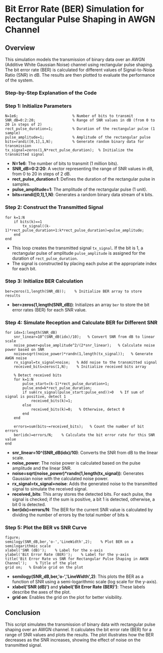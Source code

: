 # Bit Error Rate (BER) Simulation for Rectangular Pulse Shaping in AWGN Channel

## Overview
This simulation models the transmission of binary data over an AWGN (Additive White Gaussian Noise) channel using rectangular pulse shaping. The bit error rate (BER) is calculated for different values of Signal-to-Noise Ratio (SNR) in dB. The results are then plotted to evaluate the performance of the system.

### Step-by-Step Explanation of the Code

### Step 1: Initialize Parameters

```
N=1e6;                         % Number of bits to transmit
SNR_dB=0:2:20;                 % Range of SNR values in dB (from 0 to 20 in steps of 2)
rect_pulse_duration=1;         % Duration of the rectangular pulse (1 sample)
pulse_amplitude=1;             % Amplitude of the rectangular pulse
bits=randi([0,1],1,N);         % Generate random binary data for transmission
tx_signal=zeros(1,N*rect_pulse_duration);  % Initialize the transmitted signal
```
- **N=1e6**: The number of bits to transmit (1 million bits).
- **SNR_dB=0:2:20**: A vector representing the range of SNR values in dB, from 0 to 20 in steps of 2 dB.
- **rect_pulse_duration=1**: Defines the duration of the rectangular pulse in samples.
- **pulse_amplitude=1**: The amplitude of the rectangular pulse (1 unit).
- **bits=randi([0,1],1,N)**: Generates a random binary data stream of `N` bits.

### Step 2: Construct the Transmitted Signal

```
for k=1:N
    if bits(k)==1
        tx_signal((k-1)*rect_pulse_duration+1:k*rect_pulse_duration)=pulse_amplitude;
    end
end
```
- This loop creates the transmitted signal `tx_signal`. If the bit is 1, a rectangular pulse of amplitude `pulse_amplitude` is assigned for the duration of `rect_pulse_duration`.
- The signal is constructed by placing each pulse at the appropriate index for each bit.

### Step 3: Initialize BER Calculation

```
ber=zeros(1,length(SNR_dB));    % Initialize BER array to store results
```
- **ber=zeros(1,length(SNR_dB))**: Initializes an array `ber` to store the bit error rates (BER) for each SNR value.

### Step 4: Simulate Reception and Calculate BER for Different SNR

```
for idx=1:length(SNR_dB)
    snr_linear=10^(SNR_dB(idx)/10);   % Convert SNR from dB to linear scale
    noise_power=pulse_amplitude^2/(2*snr_linear);   % Calculate noise power based on SNR
    noise=sqrt(noise_power)*randn(1,length(tx_signal));   % Generate AWGN noise
    rx_signal=tx_signal+noise;   % Add noise to the transmitted signal
    received_bits=zeros(1,N);    % Initialize received bits array
    
    % Detect received bits
    for k=1:N
        pulse_start=(k-1)*rect_pulse_duration+1;
        pulse_end=k*rect_pulse_duration;
        if sum(rx_signal(pulse_start:pulse_end))>0   % If sum of signal is positive, detect 1
            received_bits(k)=1;
        else
            received_bits(k)=0;   % Otherwise, detect 0
        end
    end
    
    errors=sum(bits~=received_bits);   % Count the number of bit errors
    ber(idx)=errors/N;    % Calculate the bit error rate for this SNR value
end
```
- **snr_linear=10^(SNR_dB(idx)/10)**: Converts the SNR from dB to the linear scale.
- **noise_power**: The noise power is calculated based on the pulse amplitude and the linear SNR.
- **noise=sqrt(noise_power)*randn(1,length(tx_signal))**: Generates Gaussian noise with the calculated noise power.
- **rx_signal=tx_signal+noise**: Adds the generated noise to the transmitted signal to simulate the received signal.
- **received_bits**: This array stores the detected bits. For each pulse, the signal is checked; if the sum is positive, a bit 1 is detected, otherwise, a bit 0 is detected.
- **ber(idx)=errors/N**: The BER for the current SNR value is calculated by dividing the number of errors by the total number of bits `N`.

### Step 5: Plot the BER vs SNR Curve

```
figure;
semilogy(SNR_dB,ber,'o-','LineWidth',2);    % Plot BER on a semilogarithmic scale
xlabel('SNR (dB)');    % Label for the x-axis
ylabel('Bit Error Rate (BER)');    % Label for the y-axis
title('Bit Error Rate vs SNR for Rectangular Pulse Shaping in AWGN Channel');    % Title of the plot
grid on;   % Enable grid on the plot
```
- **semilogy(SNR_dB,ber,'o-','LineWidth',2)**: This plots the BER as a function of SNR using a semi-logarithmic scale (log scale for the y-axis).
- **xlabel('SNR (dB)')** and **ylabel('Bit Error Rate (BER)')**: These labels describe the axes of the plot.
- **grid on**: Enables the grid on the plot for better visibility.

## Conclusion
This script simulates the transmission of binary data with rectangular pulse shaping over an AWGN channel. It calculates the bit error rate (BER) for a range of SNR values and plots the results. The plot illustrates how the BER decreases as the SNR increases, showing the effect of noise on the transmitted signal.
